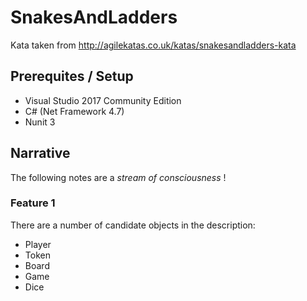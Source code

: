 # SnakesAndLadders

Kata taken from http://agilekatas.co.uk/katas/snakesandladders-kata

## Prerequites / Setup

* Visual Studio 2017 Community Edition
* C# (Net Framework 4.7)
* Nunit 3

## Narrative
The following notes are a _stream of consciousness_ !

### Feature 1

There are a number of candidate objects in the description:
* Player
* Token
* Board
* Game
* Dice
